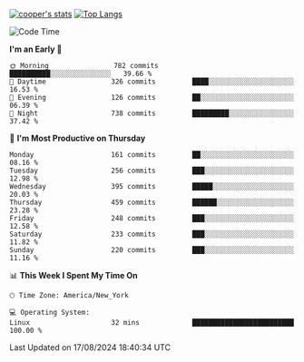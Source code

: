 [![cooper's stats](https://github-readme-stats-l2ak-km2n59e3j-coopjzs-projects.vercel.app/api?username=coopjz&count_private=true)](https://github.com/coopjz/github-readme-stats)
[![Top Langs](https://github-readme-stats-l2ak-km2n59e3j-coopjzs-projects.vercel.app/api/top-langs/?username=coopjz&count_private=true&langs_count=8&layout=compact&&hide=C)](https://github.com/coopjz/github-readme-stats)
<!--START_SECTION:waka-->
![Code Time](http://img.shields.io/badge/Code%20Time-183%20hrs%2024%20mins-blue)

**I'm an Early 🐤** 

```text
🌞 Morning                782 commits         ██████████░░░░░░░░░░░░░░░   39.66 % 
🌆 Daytime                326 commits         ████░░░░░░░░░░░░░░░░░░░░░   16.53 % 
🌃 Evening                126 commits         ██░░░░░░░░░░░░░░░░░░░░░░░   06.39 % 
🌙 Night                  738 commits         █████████░░░░░░░░░░░░░░░░   37.42 % 
```
📅 **I'm Most Productive on Thursday** 

```text
Monday                   161 commits         ██░░░░░░░░░░░░░░░░░░░░░░░   08.16 % 
Tuesday                  256 commits         ███░░░░░░░░░░░░░░░░░░░░░░   12.98 % 
Wednesday                395 commits         █████░░░░░░░░░░░░░░░░░░░░   20.03 % 
Thursday                 459 commits         ██████░░░░░░░░░░░░░░░░░░░   23.28 % 
Friday                   248 commits         ███░░░░░░░░░░░░░░░░░░░░░░   12.58 % 
Saturday                 233 commits         ███░░░░░░░░░░░░░░░░░░░░░░   11.82 % 
Sunday                   220 commits         ███░░░░░░░░░░░░░░░░░░░░░░   11.16 % 
```


📊 **This Week I Spent My Time On** 

```text
🕑︎ Time Zone: America/New_York

💻 Operating System: 
Linux                    32 mins             █████████████████████████   100.00 % 
```


 Last Updated on 17/08/2024 18:40:34 UTC
<!--END_SECTION:waka-->
